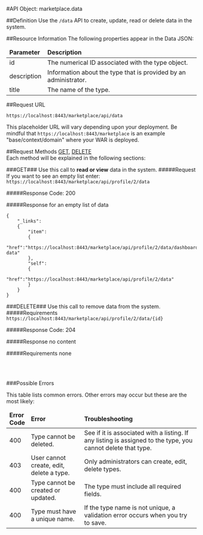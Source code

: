 #API Object: marketplace.data

##Definition 
Use the `/data` API to create, update, read or delete data in the system. 

##Resource Information
The following properties appear in the Data JSON:

<table style="width:100%">
    <thead>
        <tr>
            <td><b>Parameter</b></td>
            <td><b>Description</b></td
        </tr>
    </thead>
    <tbody>
        <tr>
            <td>id</td>
            <td>The numerical ID associated with the type object.</td> 
        </tr>
        <tr>
            <td>description</td>
            <td>Information about the type that is provided by an administrator.</td> 
        </tr>
        <tr>
            <td>title</td>
            <td>The name of the type.</td> 
        </tr>
    </tbody>
</table>
 
##Request URL

`https://localhost:8443/marketplace/api/data`

This placeholder URL will vary depending upon your deployment. Be mindful that `https://localhost:8443/marketplace` is an example "base/context/domain" where your WAR is deployed.  

##Request Methods
[GET](https://github.com/ozone-development/ozp-rest/blob/master/docs-external/rest/OZP_dataAPI.md#GET), 
[DELETE](https://github.com/ozone-development/ozp-rest/blob/master/docs-external/rest/OZP_dataAPI.md#DELETE)
<br>
Each method will be explained in the following sections:


###<a name=GET>GET</a>###
Use this call to **read or view** data in the system.
#####Request
If you want to see an empty list enter:
`https://localhost:8443/marketplace/api/profile/2/data`


#####Response Code:
200

#####Response for an empty list of data

	{
    	"_links":
    	{
    	    "item":
    	    {
    	        "href":"https://localhost:8443/marketplace/api/profile/2/data/dashboard-data"
    	    },
    	    "self":
    	    {
    	        "href":"https://localhost:8443/marketplace/api/profile/2/data"
    	    }
    	}
	}



###<a name=DELETE>DELETE</a>###
Use this call to remove data from the system.
#####Requirements
`https://localhost:8443/marketplace/api/profile/2/data/{id}`

#####Response Code:
204

#####Response
	no content<br>    
       
#####Requirements
none

<br>
<br>




###Possible Errors

This table lists common errors. Other errors may occur but these are the most likely:
<table style="width:100%">
    <thead>
        <tr>    
            <td><b>Error <br> Code</b></td>
            <td><b>Error</b></td>
            <td><b>Troubleshooting</b></td>
        </tr>
    </thead>
    <tbody>
        <tr>
            <td>400
            <td>Type cannot be deleted.
            <td>See if it is associated with a listing. If any listing is assigned to the type, you cannot delete that type.</td> 
        </tr>
        <tr>
            <td>403
            <td>User cannot create, edit, delete a type.
            <td>Only administrators can create, edit, delete types.</td> 
        </tr>  
        <tr>
            <td>400
            <td>Type cannot be created or updated.
            <td>The type must include all required fields.</td> 
        </tr>
        <tr>
            <td>400
            <td>Type must have a unique name.</td>
            <td>If the type name is not unique, a validation error occurs when you try to save.</td> 
        </tr>
    </tbody>
</table> 



